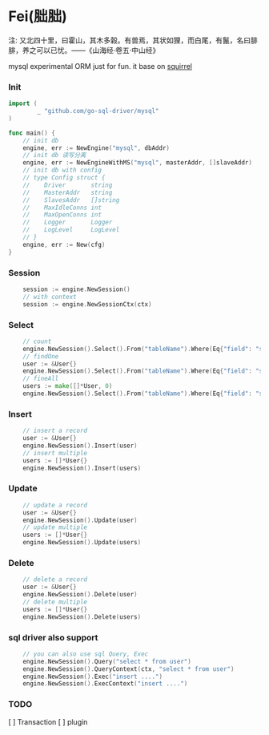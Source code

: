 
# Fei(胐胐)
注: 又北四十里，曰霍山，其木多榖。有兽焉，其状如狸，而白尾，有鬣，名曰腓腓，养之可以已忧。——《山海经·卷五·中山经》

mysql experimental ORM just for fun. it base on [squirrel](github.com/Masterminds/squirrel)

### Init
```go
import (
    	_ "github.com/go-sql-driver/mysql"
)

func main() {
    // init db
	engine, err := NewEngine("mysql", dbAddr)
    // init db 读写分离
    engine, err := NewEngineWithMS("mysql", masterAddr, []slaveAddr)
    // init db with config
    // type Config struct {
	//    Driver       string
	//    MasterAddr   string
	//    SlavesAddr   []string
	//    MaxIdleConns int
	//    MaxOpenConns int
	//    Logger       Logger
	//    LogLevel     LogLevel
    // }
    engine, err := New(cfg)
}

```

### Session
```go
    session := engine.NewSession()
    // with context
    session := engine.NewSessionCtx(ctx)
```

### Select
```go
    // count
    engine.NewSession().Select().From("tableName").Where(Eq{"field": "someting"}).Count()
    // findOne
    user := &User{} 
    engine.NewSession().Select().From("tableName").Where(Eq{"field": "someting"}).FindOne(user) // need pointer
    // fineAll
    users := make([]*User, 0)
    engine.NewSession().Select().From("tableName").Where(Eq{"field": "someting"}).FindAll(&user) // need pointer
```

### Insert
```go
    // insert a record
    user := &User{}
    engine.NewSession().Insert(user)
    // insert multiple
    users := []*User{}
    engine.NewSession().Insert(users)
```

### Update
```go
    // update a record
    user := &User{}
    engine.NewSession().Update(user)
    // update multiple
    users := []*User{}
    engine.NewSession().Update(users)

```

### Delete
```go
    // delete a record
    user := &User{}
    engine.NewSession().Delete(user)
    // delete multiple
    users := []*User{}
    engine.NewSession().Delete(users)
```

### sql driver also support
```go
    // you can also use sql Query, Exec
    engine.NewSession().Query("select * from user")
    engine.NewSession().QueryContext(ctx, "select * from user")
    engine.NewSession().Exec("insert ....")
    engine.NewSession().ExecContext("insert ....")
```

### TODO
[ ] Transaction
[ ] plugin
